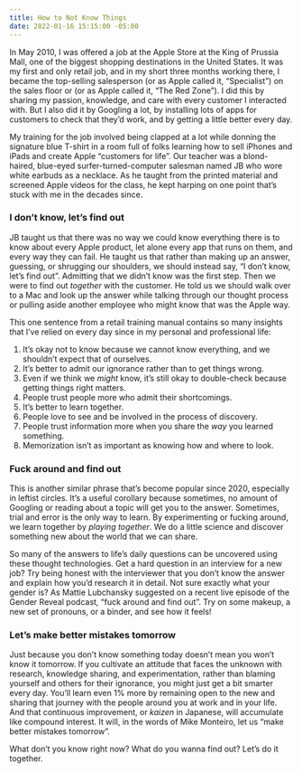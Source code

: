 ```yaml
---
title: How to Not Know Things
date: 2022-01-16 15:15:00 -05:00
---
```


In May 2010, I was offered a job at the Apple Store at the King of Prussia Mall, one of the biggest shopping destinations in the United States. It was my first and only retail job, and in my short three months working there, I became the top-selling salesperson (or as Apple called it, “Specialist”) on the sales floor or (or as Apple called it, “The Red Zone”). I did this by sharing my passion, knowledge, and care with every customer I interacted with. But I also did it by Googling a lot, by installing lots of apps for customers to check that they’d work, and by getting a little better every day.

My training for the job involved being clapped at a lot while donning the signature blue T-shirt in a room full of folks learning how to sell iPhones and iPads and create Apple “customers for life”. Our teacher was a blond-haired, blue-eyed surfer-turned-computer salesman named JB who wore white earbuds as a necklace. As he taught from the printed material and screened Apple videos for the class, he kept harping on one point that’s stuck with me in the decades since.

### I don’t know, let’s find out

JB taught us that there was no way we could know everything there is to know about every Apple product, let alone every app that runs on them, and every way they can fail. He taught us that rather than making up an answer, guessing, or shrugging our shoulders, we should instead say, “I don’t know, let’s find out”. Admitting that we didn’t know was the first step. Then we were to find out *together* with the customer. He told us we should walk over to a Mac and look up the answer while talking through our thought process or pulling aside another employee who might know that was the Apple way.

This one sentence from a retail training manual contains so many insights that I’ve relied on every day since in my personal and professional life:

1. It’s okay not to know because we cannot know everything, and we shouldn’t expect that of ourselves.
2. It’s better to admit our ignorance rather than to get things wrong.
3. Even if we think we *might* know, it’s still okay to double-check because getting things right matters.
4. People trust people more who admit their shortcomings.
5. It’s better to learn together.
6. People love to see and be involved in the process of discovery.
7. People trust information more when you share the *way* you learned something.
8. Memorization isn’t as important as knowing how and where to look.

### Fuck around and find out

This is another similar phrase that’s become popular since 2020, especially in leftist circles. It’s a useful corollary because sometimes, no amount of Googling or reading about a topic will get you to the answer. Sometimes, trial and error is the only way to learn. By experimenting or fucking around, we learn together by *playing together*. We do a little science and discover something new about the world that we can share.

So many of the answers to life’s daily questions can be uncovered using these thought technologies. Get a hard question in an interview for a new job? Try being honest with the interviewer that you don’t know the answer and explain how you’d research it in detail. Not sure exactly what your gender is? As Mattie Lubchansky suggested on a recent live episode of the Gender Reveal podcast, “fuck around and find out”. Try on some makeup, a new set of pronouns, or a binder, and see how it feels!

### Let’s make better mistakes tomorrow

Just because you don’t know something today doesn’t mean you won’t know it tomorrow. If you cultivate an attitude that faces the unknown with research, knowledge sharing, and experimentation, rather than blaming yourself and others for their ignorance, you might just get a bit smarter every day. You’ll learn even 1% more by remaining open to the new and sharing that journey with the people around you at work and in your life. And that continuous improvement, or *kaizen* in Japanese, will accumulate like compound interest. It will, in the words of Mike Monteiro, let us “make better mistakes tomorrow”.

What don’t you know right now? What do you wanna find out? Let’s do it together.